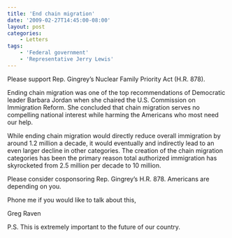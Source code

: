```yaml
---
title: 'End chain migration'
date: '2009-02-27T14:45:00-08:00'
layout: post
categories:
    - Letters
tags:
    - 'Federal government'
    - 'Representative Jerry Lewis'
---
```


Please support Rep. Gingrey’s Nuclear Family Priority Act (H.R. 878).

Ending chain migration was one of the top recommendations of Democratic leader Barbara Jordan when she chaired the U.S. Commission on Immigration Reform. She concluded that chain migration serves no compelling national interest while harming the Americans who most need our help.

While ending chain migration would directly reduce overall immigration by around 1.2 million a decade, it would eventually and indirectly lead to an even larger decline in other categories. The creation of the chain migration categories has been the primary reason total authorized immigration has skyrocketed from 2.5 million per decade to 10 million.

Please consider cosponsoring Rep. Gingrey’s H.R. 878. Americans are depending on you.

Phone me if you would like to talk about this,

Greg Raven

P.S. This is extremely important to the future of our country.